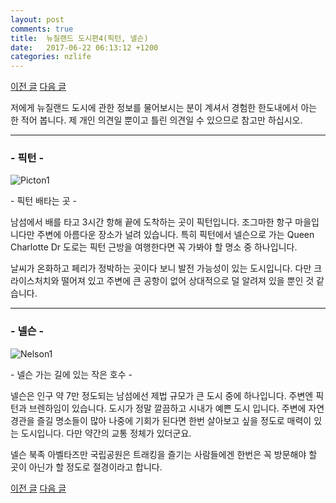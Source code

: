 ```yaml
---
layout: post
comments: true
title:  뉴질랜드 도시편4(픽턴, 넬슨)
date:   2017-06-22 06:13:12 +1200
categories: nzlife
---
```


<a href="{{ site.github.url }}/nzlife/2017/04/06/WhanganuiNPalmerstonNorth.html" class="page-change">이전 글</a>
<a href="{{ site.github.url }}/nzlife/2017/06/22/GreymouthNchristchurch.html" class="page-change">다음 글</a>

저에게 뉴질랜드 도시에 관한 정보를 물어보시는 분이 계셔서 경험한 한도내에서 아는 한 적어 봅니다. 제 개인 의견일 뿐이고 틀린 의견일 수 있으므로 참고만 하십시오.
<hr>
<div class="post-head">
    <h3>- 픽턴 -</h3>
    <img src="{{ site.url }}/assets/images/Picton1.jpg" alt="Picton1"/>
    <p class="image-description">- 픽턴 배타는 곳 -</p>
</div>

남섬에서 배를 타고 3시간 항해 끝에 도착하는 곳이 픽턴입니다. 조그마한 항구 마을입니다만 주변에 아름다운 장소가 널려 있습니다. 특히 픽턴에서 넬슨으로 가는 Queen Charlotte Dr 도로는 픽턴 근방을 여행한다면 꼭 가봐야 할 명소 중 하나입니다.

날씨가 온화하고 페리가 정박하는 곳이다 보니 발전 가능성이 있는 도시입니다. 다만 크라이스처치와 떨어져 있고 주변에 큰 공항이 없어 상대적으로 덜 알려져 있을 뿐인 것 같습니다.

<hr>
<div class="post-head">
    <h3>- 넬슨 -</h3>
    <img src="{{ site.url }}/assets/images/Nelson1.jpg" alt="Nelson1"/>
    <p class="image-description">- 넬슨 가는 길에 있는 작은 호수 -</p>
</div>

넬슨은 인구 약 7만 정도되는 남섬에선 제법 규모가 큰 도시 중에 하나입니다. 주변엔 픽턴과 브렌하임이 있습니다. 도시가 정말 깔끔하고 시내가 예쁜 도시 입니다. 주변에 자연 경관을 즐길 명소들이 많아 나중에 기회가 된다면 한번 살아보고 싶을 정도로 매력이 있는 도시입니다. 다만 약간의 교통 정체가 있더군요.

넬슨 북족 아벨타즈만 국립공원은 트래킹을 즐기는 사람들에겐 한번은 꼭 방문해야 할 곳이 아닌가 할 정도로 절경이라고 합니다.

<a href="{{ site.github.url }}/nzlife/2017/04/06/WhanganuiNPalmerstonNorth.html" class="page-change">이전 글</a>
<a href="{{ site.github.url }}/nzlife/2017/06/22/GreymouthNchristchurch.html" class="page-change">다음 글</a>